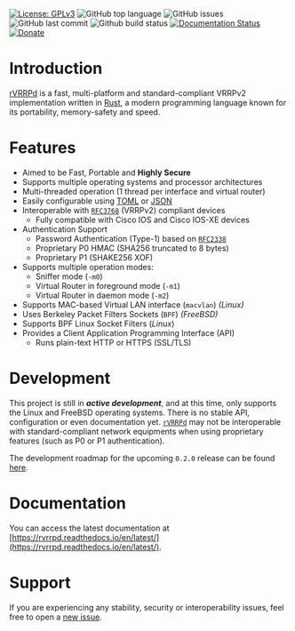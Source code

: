 [![License: GPLv3](https://img.shields.io/badge/License-GPLv3-blue.svg)](https://github.com/e3prom/rVRRPd/blob/master/LICENSE)
![GitHub top language](https://img.shields.io/github/languages/top/e3prom/rvrrpd.svg)
![GitHub issues](https://img.shields.io/github/issues/e3prom/rvrrpd.svg)
![GitHub last commit](https://img.shields.io/github/last-commit/e3prom/rvrrpd.svg)
![Github build status](https://github.com/e3prom/rVRRPd/workflows/Build/badge.svg)
[![Documentation Status](https://readthedocs.org/projects/rvrrpd/badge/?version=latest)](https://rvrrpd.readthedocs.io/en/latest/?badge=latest)
[![Donate](https://img.shields.io/badge/Donate-PayPal-green.svg)](https://www.paypal.com/cgi-bin/webscr?cmd=_s-xclick&hosted_button_id=TWE8MESRMWRG8)

# Introduction
[rVRRPd](https://github.com/e3prom/rVRRPd) is a fast, multi-platform and standard-compliant VRRPv2 implementation written in [Rust](https://www.rust-lang.org/), a modern programming language known for its portability, memory-safety and speed.

# Features
 * Aimed to be Fast, Portable and **Highly Secure**
 * Supports multiple operating systems and processor architectures
 * Multi-threaded operation (1 thread per interface and virtual router)
 * Easily configurable using [TOML](https://github.com/toml-lang/toml) or [JSON](https://www.json.org/)
 * Interoperable with [`RFC3768`](https://tools.ietf.org/html/rfc3768) (VRRPv2) compliant devices
   * Fully compatible with Cisco IOS and Cisco IOS-XE devices
 * Authentication Support
   * Password Authentication (Type-1) based on [`RFC2338`](https://tools.ietf.org/html/rfc2338)
   * Proprietary P0 HMAC (SHA256 truncated to 8 bytes)
   * Proprietary P1 (SHAKE256 XOF)
 * Supports multiple operation modes:
   * Sniffer mode (`-m0`)
   * Virtual Router in foreground mode (`-m1`)
   * Virtual Router in daemon mode (`-m2`)
 * Supports MAC-based Virtual LAN interface (`macvlan`) _(Linux)_
 * Uses Berkeley Packet Filters Sockets (`BPF`) _(FreeBSD)_
 * Supports BPF Linux Socket Filters (_Linux_)
 * Provides a Client Application Programming Interface (API)
   * Runs plain-text HTTP or HTTPS (SSL/TLS)

# Development
This project is still in **_active development_**, and at this time, only supports the Linux and FreeBSD operating systems. There is no stable API, configuration or even documentation yet. [`rVRRPd`](https://github.com/e3prom/rVRRPd) may not be interoperable with standard-compliant network equipments when using proprietary features (such as P0 or P1 authentication).

The development roadmap for the upcoming `0.2.0` release can be found [here](https://github.com/e3prom/rVRRPd/projects/2).

# Documentation
You can access the latest documentation at [https://rvrrpd.readthedocs.io/en/latest/](https://rvrrpd.readthedocs.io/en/latest/).

# Support
If you are experiencing any stability, security or interoperability issues, feel free to open a [new issue](https://github.com/e3prom/rVRRPd/issues/new).
